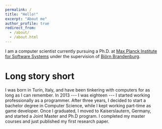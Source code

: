 ```yaml
---
permalink: /
title: "Hello!"
excerpt: "About me"
author_profile: true
redirect_from: 
  - /about/
  - /about.html
---
```


I am a computer scientist currently pursuing a Ph.D. at [Max Planck Institute for Software Systems](https://www.mpi-sws.org/) under the supervision of [Björn Brandenburg](https://people.mpi-sws.org/~bbb/).

# Long story short

I was born in Turin, Italy, and have been tinkering with computers for as long as I can remember. In 2013 --- I was eighteen --- I started working professionally as a programmer. After three years, I decided to start a bachelor degree in Computer Science, while I kept working part-time as game developer. Once I graduated, I moved to Kaiserslautern, Germany, and started a Joint Master and Ph.D program.
I completed my master courses and just published my first research paper.